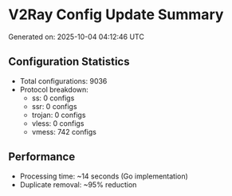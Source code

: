 # V2Ray Config Update Summary
Generated on: 2025-10-04 04:12:46 UTC

## Configuration Statistics
- Total configurations: 9036
- Protocol breakdown:
  - ss: 0 configs
  - ssr: 0 configs
  - trojan: 0 configs
  - vless: 0 configs
  - vmess: 742 configs

## Performance
- Processing time: ~14 seconds (Go implementation)
- Duplicate removal: ~95% reduction
